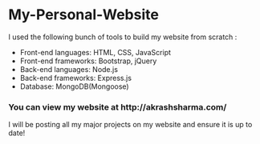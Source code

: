 # My-Personal-Website

I used the following bunch of tools to build my website from scratch :

* Front-end languages: HTML, CSS, JavaScript
* Front-end frameworks: Bootstrap, jQuery
* Back-end languages: Node.js
* Back-end frameworks: Express.js
* Database: MongoDB(Mongoose)

<h3> You can view my website at http://akrashsharma.com/ </h3>
I will be posting all my major projects on my website and ensure it is up to date!
